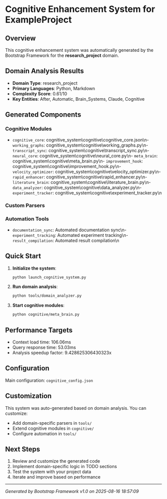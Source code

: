 # Cognitive Enhancement System for ExampleProject

## Overview
This cognitive enhancement system was automatically generated by the Bootstrap Framework for the **research_project** domain.

## Domain Analysis Results
- **Domain Type**: research_project
- **Primary Languages**: Python, Markdown
- **Complexity Score**: 0.61/10
- **Key Entities**: After, Automatic, Brain_Systems, Claude, Cognitive

## Generated Components

### Cognitive Modules
- `cognitive_core`: cognitive_system\cognitive\cognitive_core.json\n- `working_graphs`: cognitive_system\cognitive\working_graphs.py\n- `transcript_sync`: cognitive_system\cognitive\transcript_sync.py\n- `neural_core`: cognitive_system\cognitive\neural_core.py\n- `meta_brain`: cognitive_system\cognitive\meta_brain.py\n- `improvement_hook`: cognitive_system\cognitive\improvement_hook.py\n- `velocity_optimizer`: cognitive_system\cognitive\velocity_optimizer.py\n- `rapid_enhancer`: cognitive_system\cognitive\rapid_enhancer.py\n- `literature_brain`: cognitive_system\cognitive\literature_brain.py\n- `data_analyzer`: cognitive_system\cognitive\data_analyzer.py\n- `experiment_tracker`: cognitive_system\cognitive\experiment_tracker.py\n
### Custom Parsers

### Automation Tools
- `documentation_sync`: Automated documentation sync\n- `experiment_tracking`: Automated experiment tracking\n- `result_compilation`: Automated result compilation\n
## Quick Start

1. **Initialize the system**:
   ```bash
   python launch_cognitive_system.py
   ```

2. **Run domain analysis**:
   ```bash
   python tools/domain_analyzer.py
   ```

3. **Start cognitive modules**:
   ```bash
   python cognitive/meta_brain.py
   ```

## Performance Targets
- Context load time: 106.06ms
- Query response time: 53.03ms
- Analysis speedup factor: 9.428625306430323x

## Configuration
Main configuration: `cognitive_config.json`

## Customization
This system was auto-generated based on domain analysis. You can customize:
- Add domain-specific parsers in `tools/`
- Extend cognitive modules in `cognitive/`
- Configure automation in `tools/`

## Next Steps
1. Review and customize the generated code
2. Implement domain-specific logic in TODO sections
3. Test the system with your project data
4. Iterate and improve based on performance

---
*Generated by Bootstrap Framework v1.0 on 2025-08-16 18:57:09*
